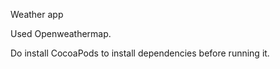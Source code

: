 Weather app


Used Openweathermap.


Do install CocoaPods to install dependencies before running it.
